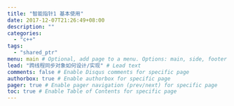 ```yaml
---
title: "智能指针1 基本使用"
date: 2017-12-07T21:26:49+08:00
description: ""
categories:
  - "c++"
tags:
  - "shared_ptr"
menu: main # Optional, add page to a menu. Options: main, side, footer
lead: "跨线程同步对象如何设计/实现" # Lead text
comments: false # Enable Disqus comments for specific page
authorbox: true # Enable authorbox for specific page
pager: true # Enable pager navigation (prev/next) for specific page
toc: true # Enable Table of Contents for specific page
---
```



